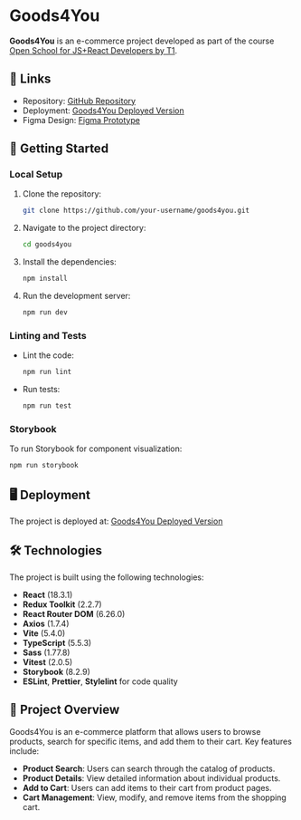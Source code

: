 # Goods4You

**Goods4You** is an e-commerce project developed as part of the course [Open School for JS+React Developers by T1](https://t1.ru/internship/item/otkrytaya-shkola-dlya-razrabotchikov-js-react/?ysclid=m0qnam6p2330197919).

## 🔗 Links

- Repository: [GitHub Repository](https://github.com/your-username/goods4you)
- Deployment: [Goods4You Deployed Version](https://emoxowa.github.io/Goods4you)
- Figma Design: [Figma Prototype](https://www.figma.com/design/BLNEySPi8iaaN9EkkS5oC4/7_tasks_JS%2BReact?node-id=2520-399&t=I6u07PS6V4ZWQHSi-0)

## 🚀 Getting Started

### Local Setup

1. Clone the repository:

   ```bash
   git clone https://github.com/your-username/goods4you.git
   ```

2. Navigate to the project directory:

   ```bash
   cd goods4you
   ```

3. Install the dependencies:

   ```bash
   npm install
   ```

4. Run the development server:

   ```bash
   npm run dev
   ```

### Linting and Tests

- Lint the code:

  ```bash
  npm run lint
  ```

- Run tests:

  ```bash
  npm run test
  ```

### Storybook

To run Storybook for component visualization:

```bash
npm run storybook
```

## 🖥️ Deployment

The project is deployed at: [Goods4You Deployed Version](https://emoxowa.github.io/Goods4you)

## 🛠 Technologies

The project is built using the following technologies:

- **React** (18.3.1)
- **Redux Toolkit** (2.2.7)
- **React Router DOM** (6.26.0)
- **Axios** (1.7.4)
- **Vite** (5.4.0)
- **TypeScript** (5.5.3)
- **Sass** (1.77.8)
- **Vitest** (2.0.5)
- **Storybook** (8.2.9)
- **ESLint**, **Prettier**, **Stylelint** for code quality

## 📖 Project Overview

Goods4You is an e-commerce platform that allows users to browse products, search for specific items, and add them to their cart. Key features include:

- **Product Search**: Users can search through the catalog of products.
- **Product Details**: View detailed information about individual products.
- **Add to Cart**: Users can add items to their cart from product pages.
- **Cart Management**: View, modify, and remove items from the shopping cart.

